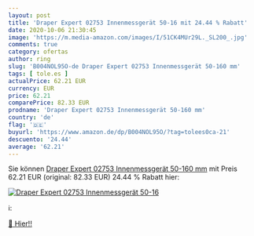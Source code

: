 ```yaml
---
layout: post
title: 'Draper Expert 02753 Innenmessgerät 50-16 mit 24.44 % Rabatt'
date: 2020-10-06 21:30:45
image: 'https://m.media-amazon.com/images/I/51CK4MUr29L._SL200_.jpg'
comments: true
category: ofertas
author: ring
slug: 'B004NOL95O-de Draper Expert 02753 Innenmessgerät 50-160 mm'
tags: [ tole.es ]
actualPrice: 62.21 EUR
currency: EUR
price: 62.21
comparePrice: 82.33 EUR
prodname: 'Draper Expert 02753 Innenmessgerät 50-160 mm'
country: 'de'
flag: '🇩🇪'
buyurl: 'https://www.amazon.de/dp/B004NOL95O/?tag=tolees0ca-21'
descuento: '24.44'
average: '62.21'
---
```


Sie können [Draper Expert 02753 Innenmessgerät 50-160 mm](https://www.amazon.de/dp/B004NOL95O/?tag=tolees0ca-21) mit Preis 62.21 EUR (original: 82.33 EUR) 24.44 % Rabatt hier:

[![Draper Expert 02753 Innenmessgerät 50-16](https://m.media-amazon.com/images/I/51CK4MUr29L._SL200_.jpg)](https://www.amazon.de/dp/B004NOL95O/?tag=tolees0ca-21)

ℹ️:


[🛒 Hier!!](https://www.amazon.de/dp/B004NOL95O/?tag=tolees0ca-21)
